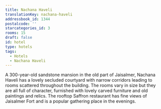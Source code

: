 ```yaml
---
title: Nachana Haveli
translationKey: nachana-haveli
addressbook_id: 1344
postalcode: ''
starcategories_id: 3
rooms: 15
draft: false
id: hotel
type: hotels
tags:
  - Hotels
  - Nachana Haveli
---
```

A 300-year-old sandstone mansion in the old part of Jaisalmer, Nachana Haveli has a lovely secluded courtyard with narrow corridors leading to rooms scattered throughout the building. The rooms vary in size but they are all full of character, furnished with lovely carved furniture and old paintings and relics. The rooftop Saffron restaurant has fine views of Jaisalmer Fort and is a popular gathering place in the evenings.